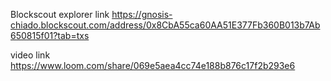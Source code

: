 Blockscout explorer link
https://gnosis-chiado.blockscout.com/address/0x8CbA55ca60AA51E377Fb360B013b7Ab650815f01?tab=txs

video link
https://www.loom.com/share/069e5aea4cc74e188b876c17f2b293e6
